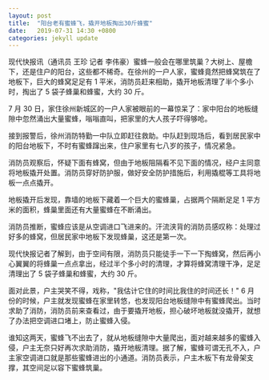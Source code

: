 ```yaml
---
layout: post
title:  "阳台老有蜜蜂飞，撬开地板掏出30斤蜂蜜"
date:   2019-07-31 14:30 +0800
categories: jekyll update
---
```


现代快报讯（通讯员 王珍 记者 李伟豪）蜜蜂一般会在哪里筑巢？大树上、屋檐下，还是住户的阳台，这些都不稀奇。在徐州的一户人家，蜜蜂竟然把蜂窝筑在了地板下，巨大的蜂窝足足有 1 平米，消防员赶来相助，撬开地板清理了半个多小时，掏出了 5 袋子蜂巢和蜂蜜，大约 30 斤。

7 月 30 日，家住徐州新城区的一户人家被眼前的一幕惊呆了：家中阳台的地板缝隙中忽然涌出大量蜜蜂，嗡嗡直叫，把家里的大人孩子吓得够呛。

接到报警后，徐州消防特勤一中队立即赶往救助。中队赶到现场后，看到居民家中的阳台地板下，不时有蜜蜂蹿出来，住户家里有七八岁的孩子，情况紧急。

消防员观察后，怀疑下面有蜂窝，但由于地板阻隔看不见下面的情况，经户主同意将地板撬开处置。消防员穿好防护服，做好安全防护措施后，利用撬棍等工具将地板一点点撬开。

地板撬开后发现，靠墙的地板下藏着一个巨大的蜜蜂巢，占据两个隔断足足 1 平方米的面积，蜂巢里面还有大量蜜蜂在不断涌出。

消防员推断，蜜蜂应该是从空调进口飞进来的。汗流浃背的消防员感叹称：处理过好多的蜂窝，但居民家中地板下发现蜂巢，这还是第一次。

现代快报记者了解到，由于空间有限，消防员只能徒手一下一下掏蜂窝，然后再小心翼翼的将蜂巢一点点拿出，经过半个多小时的清理，才算将蜂窝清理干净，足足清理出了 5 袋子蜂巢和蜂蜜，大约 30 斤。

面对此景，户主哭笑不得，戏称，"我估计它住的时间比我住的时间还长！" 6 月份的时候，户主就发现蜜蜂在家里转悠，也发现阳台地板缝隙中有蜜蜂爬出。当时求助了消防，消防员前来查看过，由于要撬开地板，担心破坏地板就没撬开，就想了办法把空调进口堵上，防止蜜蜂入侵。

谁知这两天，蜜蜂飞不出去了，就从地板缝隙中大量爬出，面对越来越多的蜜蜂入侵，户主无奈只好再次求助消防，撬开地板清理。据了解，蜜蜂可谓无孔不入，户主家空调进口就是那些蜜蜂进出的小通道。消防员表示，户主木板下有龙骨架支撑，其空间足以容下蜜蜂筑巢。
